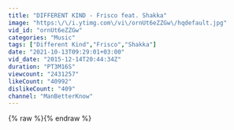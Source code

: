 ```yaml
---
title: "DIFFERENT KIND - Frisco feat. Shakka"
image: "https:\/\/i.ytimg.com\/vi\/ornUt6eZZGw\/hqdefault.jpg"
vid_id: "ornUt6eZZGw"
categories: "Music"
tags: ["Different Kind","Frisco","Shakka"]
date: "2021-10-13T09:29:01+03:00"
vid_date: "2015-12-14T20:44:34Z"
duration: "PT3M16S"
viewcount: "2431257"
likeCount: "40992"
dislikeCount: "409"
channel: "ManBetterKnow"
---
```

{% raw %}{% endraw %}
